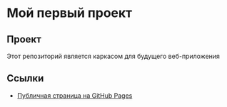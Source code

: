 # Мой первый проект
## Проект
Этот репозиторий является каркасом для будущего веб-приложения
## Ссылки
- [Публичная страница на GitHub Pages](https://maksimsuperstarr.github.io/my-awesome-project/src/index.html)
